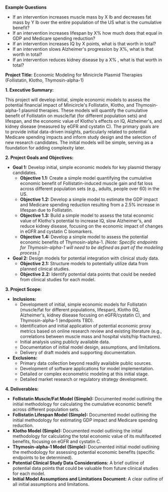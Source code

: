 
**Example Questions**

* If an intervention increases muscle mass by X  lb and decreases fat mass by Y lb over the entire population of the US what is the cumulative benefit?  
* If an intervention increases lifespan by X% how much does that equal in GDP and Medicare spending reduction?  
* If an intervention increases IQ by X points, what is that worth in total?  
* If an intervention slows Alzheimer's progression by X%, what is that worth in total?  
* If an intervention reduces kidney disease by a X% , what is that worth in total?

**Project Title:** Economic Modeling for Minicircle Plasmid Therapies (Follistatin, Klotho, Thymosin-alpha-1)

**1\. Executive Summary:**

This project will develop initial, simple economic models to assess the potential financial impact of Minicircle's Follistatin, Klotho, and Thymosin-alpha-1 plasmid therapies. These models will quantify the cumulative benefit of Follistatin on muscle/fat (for different population sets) and lifespan, and the economic value of Klotho's effects on IQ, Alzheimer's, and kidney disease (measured by eGFR and cystatin C). The primary goals are to provide initial data-driven insights, particularly related to potential Medicare spending impacts and inform study design and the selection of new research candidates. The initial models will be simple, serving as a foundation for adding complexity later.

**2\. Project Goals and Objectives:**

* **Goal 1:** Develop initial, simple economic models for key plasmid therapy candidates.  
  * **Objective 1.1:** Create a simple model quantifying the cumulative economic benefit of Follistatin-induced muscle gain and fat loss across different population sets (e.g., adults, people over 60\) in the US.  
  * **Objective 1.2:** Develop a simple model to estimate the GDP impact and Medicare spending reduction resulting from a 2.5% increase in lifespan due to Follistatin.  
  * **Objective 1.3:** Build a simple model to assess the total economic value of Klotho's potential to increase IQ, slow Alzheimer's, and reduce kidney disease, focusing on the economic impact of changes in eGFR and cystatin C biomarkers.  
  * **Objective 1.4:** Develop a simple model to assess the potential economic benefits of Thymosin-alpha-1. *\[Note: Specific endpoints for Thymosin-alpha-1 will need to be defined as part of the modeling process.\]*  
* **Goal 2:** Design models for potential integration with clinical study data.  
  * **Objective 2.1:** Structure models to potentially utilize data from planned clinical studies.  
  * **Objective 2.2:** Identify potential data points that could be needed from clinical studies for each model.

**3\. Project Scope:**

* **Inclusions:**  
  * Development of initial, simple economic models for Follistatin (muscle/fat for different populations, lifespan), Klotho (IQ, Alzheimer's, kidney disease focusing on eGFR/cystatin C), and Thymosin-alpha-1 (endpoints TBD).  
  * Identification and initial application of potential economic proxy metrics based on online research review and existing literature (e.g., correlations between muscle mass and hospital visits/hip fractures).  
  * Initial analysis using publicly available data.  
  * Documentation of initial model design, assumptions, and limitations.  
  * Delivery of draft models and supporting documentation.  
* **Exclusions:**  
  * Primary data collection beyond readily available public sources.  
  * Development of software applications for model implementation.  
  * Detailed or complex econometric modeling at this initial stage.  
  * Detailed market research or regulatory strategy development.

**4\. Deliverables:**

* **Follistatin Muscle/Fat Model (Simple):** Documented model outlining the initial methodology for calculating the cumulative economic benefit across different population sets.  
* **Follistatin Lifespan Model (Simple):** Documented model outlining the initial methodology for estimating GDP impact and Medicare spending reduction.  
* **Klotho Model (Simple):** Documented model outlining the initial methodology for calculating the total economic value of its multifaceted benefits, focusing on eGFR and cystatin C.  
* **Thymosin-alpha-1 Model (Simple):** Documented initial model outlining the methodology for assessing potential economic benefits (specific endpoints to be determined).  
* **Potential Clinical Study Data Considerations:** A brief outline of potential data points that could be valuable from future clinical studies for each model.  
* **Initial Model Assumptions and Limitations Document:** A clear outline of all initial assumptions and limitations.
